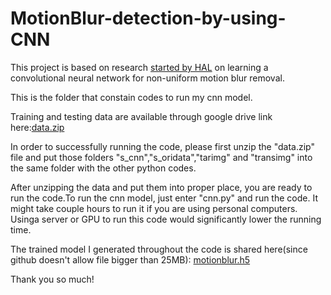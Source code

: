 # MotionBlur-detection-by-using-CNN

This project is based on research [started by HAL](https://hal.inria.fr/hal-01250478/document) on learning a convolutional neural network for non-uniform motion blur removal. 

This is the folder that constain codes to run my cnn model.

Training and testing data are available through google drive link here:[data.zip](https://drive.google.com/a/bu.edu/file/d/0B8GhS4dXq_m2UTE5NG9sUVlLZkE/view?usp=sharing)  

In order to successfully running the code, please first unzip the "data.zip" file and put those folders "s_cnn","s_oridata","tarimg" and "transimg" into the same folder with the other python codes.

After unzipping the data and put them into proper place, you are ready to run the code.To run the cnn model, just enter "cnn.py" and run the code. It might take couple hours to run it if you are using personal computers. Usinga server or GPU to run this code would significantly lower the running time.

The trained model I generated throughout the code is shared here(since github doesn't allow file bigger than 25MB): 
[motionblur.h5](https://drive.google.com/a/bu.edu/file/d/0B8GhS4dXq_m2cnIzQVkxZ1lYS1E/view?usp=sharing)

Thank you so much!
